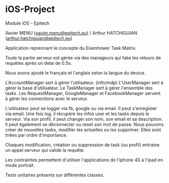 # iOS-Project
Module iOS - Epitech

Xavier MENU (xavier.menu@epitech.eu) /
Arthur HATCHIGUIAN (arthur.hatchiguian@epitech.eu)

Application reprennant le concepte du Eisenhower Task Matrix.

Toute la partie serveur est gérée via des manageurs qui fake les retours de requètes après un delai de 0.5s. 

Nous avons ajouté le français et l'anglais selon la langue du device. 

L'AccountManager sert à gérer l'utilisateur. (info/mdp)
L'UserManager sert à gérer la base d'utilisateur.
Le TaskManager sert à gérer l'ensemble des tasks.
Les RequestManager, GoogleManager et FacebookManager servent à gérer les connections avec le serveur.

L'utilisateur peut se logger via fb, google ou via email. Il peut s'enregister via email.
Une fois log, il récupère les infos user et les tasks depuis le serveur. 
Via son profil, il peut changer son nom, son email et sa description. Il peut également se déconnecter ou reset son mot de passe.
Nous pouvons créer de nouvelles tasks, modifier les actuelles ou les supprimer. Elles sont triées par ordre d'importance. 


Chaques modification, création ou suppression de task (ou profil) entraine un appel serveur qui valide la requête.

Les contraintes permettent d'utiliser l'applications de l'iphone 4S à l'ipad en mode portrait.

Tests unitaires présents sur différentes classes. 
